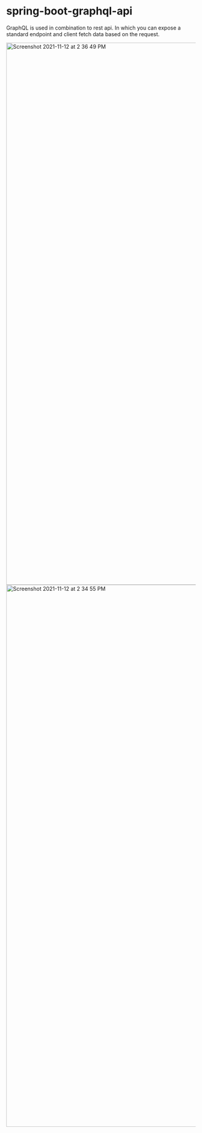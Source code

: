 # spring-boot-graphql-api
GraphQL is used in combination to rest api. In which you can expose a standard endpoint and client fetch data based on the request.

<img width="1440" alt="Screenshot 2021-11-12 at 2 36 49 PM" src="https://user-images.githubusercontent.com/8069743/142417578-62fed583-bb0d-498b-8829-52350993e368.png">
<img width="1440" alt="Screenshot 2021-11-12 at 2 34 55 PM" src="https://user-images.githubusercontent.com/8069743/142417669-eb58f842-4a9d-45d6-84bc-1fa79b677985.png">
